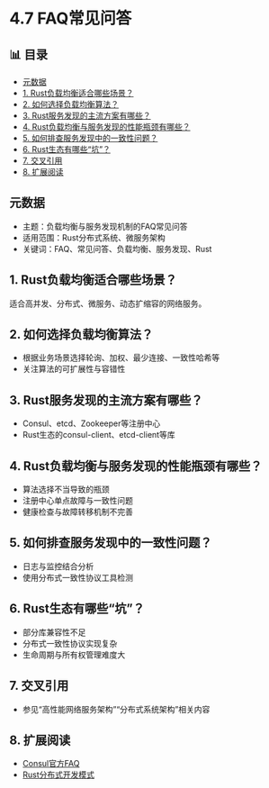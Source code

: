 ﻿# 4.7 FAQ常见问答


## 📊 目录

- [元数据](#元数据)
- [1. Rust负载均衡适合哪些场景？](#1-rust负载均衡适合哪些场景)
- [2. 如何选择负载均衡算法？](#2-如何选择负载均衡算法)
- [3. Rust服务发现的主流方案有哪些？](#3-rust服务发现的主流方案有哪些)
- [4. Rust负载均衡与服务发现的性能瓶颈有哪些？](#4-rust负载均衡与服务发现的性能瓶颈有哪些)
- [5. 如何排查服务发现中的一致性问题？](#5-如何排查服务发现中的一致性问题)
- [6. Rust生态有哪些“坑”？](#6-rust生态有哪些坑)
- [7. 交叉引用](#7-交叉引用)
- [8. 扩展阅读](#8-扩展阅读)


## 元数据

- 主题：负载均衡与服务发现机制的FAQ常见问答
- 适用范围：Rust分布式系统、微服务架构
- 关键词：FAQ、常见问答、负载均衡、服务发现、Rust

## 1. Rust负载均衡适合哪些场景？

适合高并发、分布式、微服务、动态扩缩容的网络服务。

## 2. 如何选择负载均衡算法？

- 根据业务场景选择轮询、加权、最少连接、一致性哈希等
- 关注算法的可扩展性与容错性

## 3. Rust服务发现的主流方案有哪些？

- Consul、etcd、Zookeeper等注册中心
- Rust生态的consul-client、etcd-client等库

## 4. Rust负载均衡与服务发现的性能瓶颈有哪些？

- 算法选择不当导致的瓶颈
- 注册中心单点故障与一致性问题
- 健康检查与故障转移机制不完善

## 5. 如何排查服务发现中的一致性问题？

- 日志与监控结合分析
- 使用分布式一致性协议工具检测

## 6. Rust生态有哪些“坑”？

- 部分库兼容性不足
- 分布式一致性协议实现复杂
- 生命周期与所有权管理难度大

## 7. 交叉引用

- 参见“高性能网络服务架构”“分布式系统架构”相关内容

## 8. 扩展阅读

- [Consul官方FAQ](https://www.consul.io/docs/faq)
- [Rust分布式开发模式](https://github.com/rust-lang/awesome-rust#distributed-systems)
